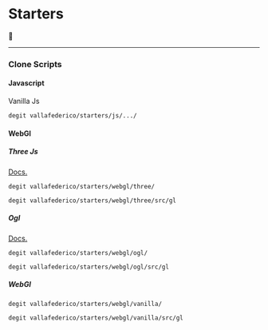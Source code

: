 # Starters

👀

---

### Clone Scripts

#### Javascript

Vanilla Js

```console
degit vallafederico/starters/js/.../
```

#### WebGl

##### Three Js

[Docs.](https://threejs.org/docs/)

```console
degit vallafederico/starters/webgl/three/
```

```console
degit vallafederico/starters/webgl/three/src/gl
```

##### Ogl

[Docs.](https://github.com/oframe/ogl)

```console
degit vallafederico/starters/webgl/ogl/
```

```console
degit vallafederico/starters/webgl/ogl/src/gl
```

##### WebGl

<!-- [Docs.](https://threejs.org/docs/) -->

```console
degit vallafederico/starters/webgl/vanilla/
```

```console
degit vallafederico/starters/webgl/vanilla/src/gl
```

